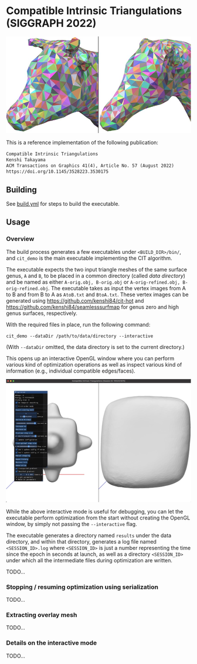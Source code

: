 # Compatible Intrinsic Triangulations (SIGGRAPH 2022)

![thumbnail.jpg](doc/thumbnail.jpg)

This is a reference implementation of the following publication:

    Compatible Intrinsic Triangulations
    Kenshi Takayama
    ACM Transactions on Graphics 41(4), Article No. 57 (August 2022)
    https://doi.org/10.1145/3528223.3530175

## Building

See [build.yml](.github/workflows/build.yml) for steps to build the executable.

## Usage

### Overview

The build process generates a few executables under `<BUILD_DIR>/bin/`, and `cit_demo` is the main executable implementing the CIT algorithm.

The executable expects the two input triangle meshes of the same surface genus, `A` and `B`, to be placed in a common directory (called *data directory*) and be named as either `A-orig.obj, B-orig.obj` or `A-orig-refined.obj, B-orig-refined.obj`.
The executable takes as input the vertex images from A to B and from B to A as `AtoB.txt` and `BtoA.txt`.
These vertex images can be generated using https://github.com/kenshi84/cit-hot and https://github.com/kenshi84/seamlesssurfmap for genus zero and high genus surfaces, respectively.

With the required files in place, run the following command:

    cit_demo --dataDir /path/to/data/directory --interactive

(With `--dataDir` omitted, the data directory is set to the current directory.)

This opens up an interactive OpenGL window where you can perform various kind of optimization operations as well as inspect various kind of information (e.g., individual compatible edges/faces).

![basic-1](doc/basic-1.jpg)

While the above interactive mode is useful for debugging, you can let the executable perform optimization from the start without creating the OpenGL window, by simply not passing the `--interactive` flag.

The executable generates a directory named `results` under the data directory, and within that directory, generates a log file named `<SESSION_ID>.log` where `<SESSION_ID>` is just a number representing the time since the epoch in seconds at launch, as well as a directory `<SESSION_ID>` under which all the intermediate files during optimization are written.

TODO...


### Stopping / resuming optimization using serialization

TODO...


### Extracting overlay mesh

TODO...


### Details on the interactive mode

TODO...

